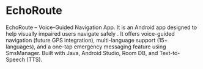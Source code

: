 # EchoRoute
EchoRoute – Voice-Guided Navigation App. It is an Android app designed to help visually impaired users navigate safely . It offers voice-guided navigation (future GPS integration), multi-language support (15+ languages), and a one-tap emergency messaging feature using SmsManager. Built with Java, Android Studio, Room DB, and Text-to-Speech (TTS).
